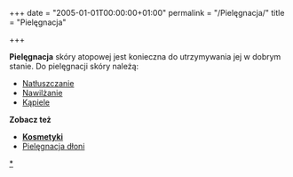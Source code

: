 +++
date = "2005-01-01T00:00:00+01:00"
permalink = "/Pielęgnacja/"
title = "Pielęgnacja"

+++

**Pielęgnacja** skóry atopowej jest konieczna do utrzymywania jej w dobrym stanie. Do pielęgnacji skóry należą:

-   [Natłuszczanie](/atopedia/Natłuszczanie "wikilink")
-   [Nawilżanie](/atopedia/Nawilżanie "wikilink")
-   [Kąpiele](/atopedia/Kąpiele "wikilink")

**Zobacz też**

-   **[Kosmetyki](/atopedia/:kategoria:kosmetyki "wikilink")**
-   [Pielęgnacja dłoni](/atopedia/Pielęgnacja_dłoni "wikilink")

[\*](/atopedia/kategoria:Pielęgnacja "wikilink")
